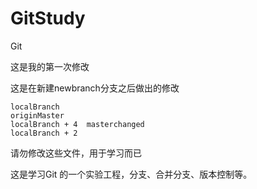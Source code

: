 # GitStudy
Git 

这是我的第一次修改


这是在新建newbranch分支之后做出的修改


	localBranch
	originMaster
	localBranch + 4  masterchanged
	localBranch + 2

请勿修改这些文件，用于学习而已


这是学习Git 的一个实验工程，分支、合并分支、版本控制等。



